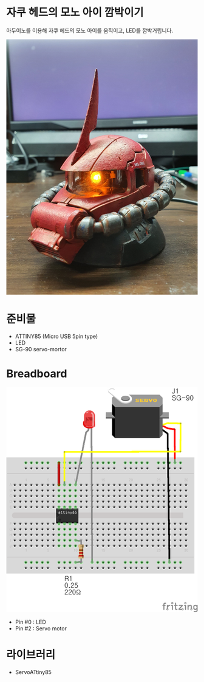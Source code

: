 # 자쿠 헤드의 모노 아이 깜박이기

아두이노를 이용해 자쿠 헤드의 모노 아이를 움직이고, LED를 깜박거립니다.

![zakuhead](./zakuhead.jpg)

# 준비물
- ATTINY85 (Micro USB 5pin type)
- LED
- SG-90 servo-mortor

# Breadboard
![breadboard](./breadboard.png)
- Pin #0 : LED
- Pin #2 : Servo motor

# 라이브러리
- ServoATtiny85